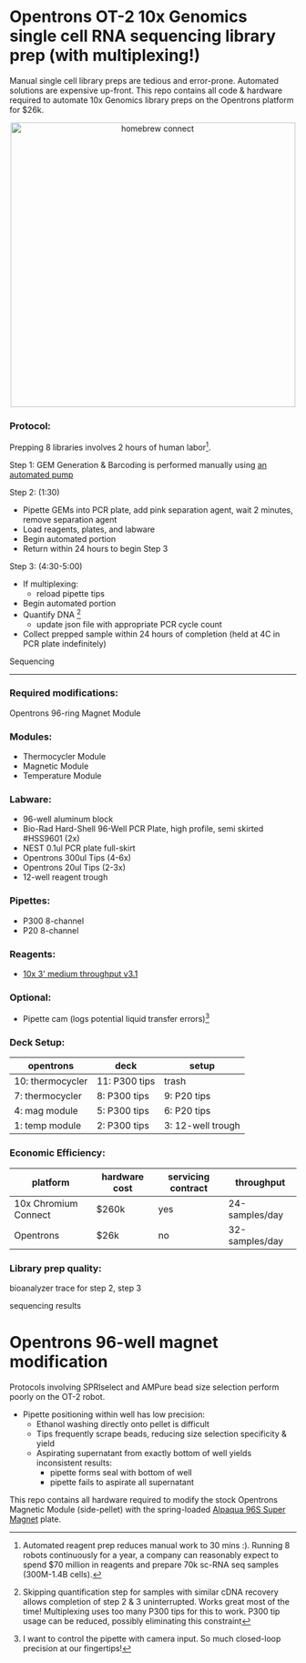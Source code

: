 # Opentrons OT-2 10x Genomics single cell RNA sequencing library prep (with multiplexing!)

Manual single cell library preps are tedious and error-prone. Automated solutions are expensive up-front. This repo contains all code & hardware required to automate 10x Genomics library preps on the Opentrons platform for $26k.

<p align="center">
	<img src="https://github.com/retrobiosciences/opentrons-10x/blob/main/homebrew-connect.jpeg" alt="homebrew connect" width="500px">
</p>

### Protocol:

Prepping 8 libraries involves 2 hours of human labor[^1]. 

Step 1: GEM Generation & Barcoding is performed manually using [an automated pump](https://www.10xgenomics.com/instruments/chromium-controller)

Step 2:  (1:30)
- Pipette GEMs into PCR plate, add pink separation agent, wait 2 minutes, remove separation agent
- Load reagents, plates, and labware
- Begin automated portion
- Return within 24 hours to begin Step 3

Step 3: (4:30-5:00)
- If multiplexing:
	- reload pipette tips
- Begin automated portion
- Quantify DNA [^2]
	- update json file with appropriate PCR cycle count
- Collect prepped sample within 24 hours of completion (held at 4C in PCR plate indefinitely)

Sequencing

---

### Required modifications:
Opentrons 96-ring Magnet Module

### Modules:
- Thermocycler Module
- Magnetic Module
- Temperature Module

### Labware:
- 96-well aluminum block
- Bio-Rad Hard-Shell 96-Well PCR Plate, high profile, semi skirted #HSS9601 (2x)
- NEST 0.1ul PCR plate full-skirt
- Opentrons 300ul Tips (4-6x)
- Opentrons 20ul Tips (2-3x)
- 12-well reagent trough

### Pipettes:
- P300 8-channel
- P20 8-channel

### Reagents:
- [10x 3' medium throughput v3.1](https://www.10xgenomics.com/support/single-cell-gene-expression/documentation/steps/library-prep/chromium-next-gem-single-cell-3-v-3-1-dual-index-libraries)

### Optional:
- Pipette cam (logs potential liquid transfer errors)[^3]

### Deck Setup:
opentrons | deck | setup
--- | --- | ---
10: thermocycler| 11: P300 tips| trash
7: thermocycler| 8: P300 tips | 9: P20 tips
4: mag module | 5: P300 tips | 6: P20 tips
1: temp module | 2: P300 tips | 3: 12-well trough

### Economic Efficiency:
 platform | hardware cost | servicing contract | throughput 
 --- | --- | --- | ---
 10x Chromium Connect | $260k | yes | 24-samples/day
 Opentrons| $26k | no | 32-samples/day
 
### Library prep quality:
bioanalyzer trace for step 2, step 3

sequencing results

[^1]: Automated reagent prep reduces manual work to 30 mins :). Running 8 robots continuously for a year, a company can reasonably expect to spend $70 million in reagents and prepare 70k sc-RNA seq samples (300M-1.4B cells).
[^2]: Skipping quantification step for samples with similar cDNA recovery allows completion of step 2 & 3 uninterrupted. Works great most of the time! Multiplexing uses too many P300 tips for this to work. P300 tip usage can be reduced, possibly eliminating this constraint
[^3]: I want to control the pipette with camera input. So much closed-loop precision at our fingertips!





# Opentrons 96-well magnet modification

Protocols involving SPRIselect and AMPure bead size selection perform poorly on the OT-2 robot. 
- Pipette positioning within well has low precision:
	- Ethanol washing directly onto pellet is difficult
	- Tips frequently scrape beads, reducing size selection specificity & yield
	- Aspirating supernatant from exactly bottom of well yields inconsistent results:
		- pipette forms seal with bottom of well
		- pipette fails to aspirate all supernatant

This repo contains all hardware required to modify the stock Opentrons Magnetic Module (side-pellet) with the spring-loaded [Alpaqua 96S Super Magnet](https://www.alpaqua.com/product/96s-super-magnet/) plate. 

